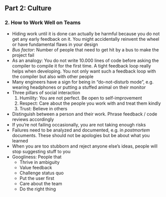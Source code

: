 ## Part 2: Culture

### 2. How to Work Well on Teams

* Hiding work until it is done can actually be harmful because you do not get any early feedback on it. You might accidentally reinvent the wheel or have fundamental flaws in your design
* *Bus factor*: Number of people that need to get hit by a bus to make the project fail
* As an analogy: You do not write 10.000 lines of code before asking the compiler to compile it for the first time. A tight feedback loop really helps when developing. You not only want such a feedback loop with the compiler but also with other people
* Many engineers have a sign for being in “do-not-disturb mode”, e.g. wearing headphones or putting a stuffed animal on their monitor
* Three pillars of social interaction
    1. Humility: You are not perfect. Be open to self-improvement
    2. Respect: Care about the people you work with and treat them kindly
    3. Trust: Believe in others
* Distinguish between a person and their work. Phrase feedback / code reviews accordingly
* If you’re not failing occasionally, you are not taking enough risks
* Failures need to be analyzed and documented, e.g. in *postmortem* documents. These should not be apologies but be about what you learned
* When you are too stubborn and reject anyone else’s ideas, people will stop suggesting stuff to you
* Googliness: People that
    * Thrive in ambiguity
    * Value feedback
    * Challenge status quo
    * Put the user first
    * Care about the team
    * Do the right thing
